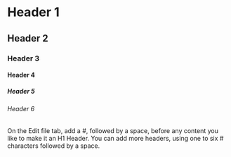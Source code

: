 # Header 1
## Header 2
### Header 3
#### Header 4
##### Header 5 
###### Header 6
On the Edit file tab, add a #, followed by a space, before any content you like to make it an H1 Header. You can add more headers, using one to six # characters followed by a space.
